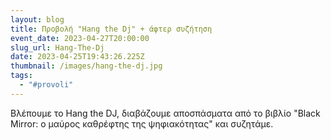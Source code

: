 ```yaml
---
layout: blog
title: Προβολή "Hang the Dj" + άφτερ συζήτηση
event_date: 2023-04-27T20:00:00
slug_url: Hang-The-Dj
date: 2023-04-25T19:43:26.225Z
thumbnail: /images/hang-the-dj.jpg
tags:
  - "#provoli"
---
```

<!--StartFragment-->

Βλέπουμε το Hang the DJ, διαβάζουμε αποσπάσματα από το βιβλίο "Black Mirror: ο μαύρος καθρέφτης της ψηφιακότητας" και συζητάμε.

<!--EndFragment-->